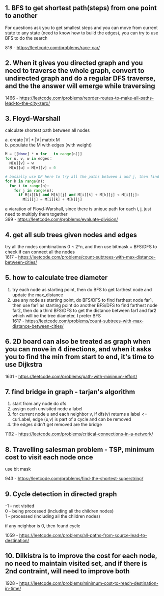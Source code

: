 ## 1. BFS to get shortest path(steps) from one point to another

For questions ask you to get smallest steps and you can move from current state to any state (need to know how to build the edges), you can try to use BFS to do the search

818 - https://leetcode.com/problems/race-car/

## 2. When it gives you directed graph and you need to traverse the whole graph, convert to undirected graph and do a regular DFS traverse, and the the answer will emerge while traversing

1466 - https://leetcode.com/problems/reorder-routes-to-make-all-paths-lead-to-the-city-zero/

## 3. Floyd-Warshall

calculate shortest path between all nodes

a. create |V| * |V| matrix M  
b. populate the M with edges (with weight)
```python
M = [[None] * n for _ in range(n)]]
for u, v, w in edges：
  M[u][v] = w
  M[u][u] = M[v][v] = 0

# basially use DP here to try all the paths between i and j, then find the shortest one among them
for k in range(n):
  for i in range(n):
    for j in range(n):
      if M[i][k] and M[k][j] and M[i][k] + M[k][j] < M[i][j]:
        M[i][j] = M[i][k] + M[k][j]
```
a viaration of Floyd-Warshall, since there is unique path for each i, j, just need to multiply them together  
399 - https://leetcode.com/problems/evaluate-division/

## 4. get all sub trees given nodes and edges

try all the nodes combinations  0 ~ 2^n, and then use bitmask + BFS/DFS to check if can connect all the nodes  
1617 - https://leetcode.com/problems/count-subtrees-with-max-distance-between-cities/

## 5. how to calculate tree diameter

1. try each node as starting point, then do BFS to get farthest node and update the max_distance  
2. use any node as starting point, do BFS/DFS to find farthest node far1, then use far1 as starting point do another BFS/DFS to find farthest node far2, then do a third BFS/DFS to get the distance between far1 and far2 which will be the tree diameter, I prefer BFS  
1617 - https://leetcode.com/problems/count-subtrees-with-max-distance-between-cities/

## 6. 2D board can also be treated as graph when you can move in 4 directions, and when it asks you to find the min from start to end, it's time to use Dijkstra

1631 - https://leetcode.com/problems/path-with-minimum-effort/

## 7. find bridge in graph - tarjan's algorithm

1. start from any node do dfs
2. assign each unvisited node a label
3. for current node u and each neighbor v, if dfs(v) returns a label <= curLabel, edge (u,v) is part of a cycle and can be removed
4. the edges didn't get removed are the bridge

1192 - https://leetcode.com/problems/critical-connections-in-a-network/

## 8. Travelling salesman problem - TSP, minimum cost to visit each node once  
use bit mask 

943 - https://leetcode.com/problems/find-the-shortest-superstring/

## 9. Cycle detection in directed graph  
-1 - not visited  
0 - being processed (including all the children nodes)  
1 - processed (including all the children nodes)  

if any neighbor is 0, then found cycle  

1059 - https://leetcode.com/problems/all-paths-from-source-lead-to-destination/

## 10. Dilkistra is to improve the cost for each node, no need to maintain visited set, and if there is 2nd contraint, will need to improve both

1928 - https://leetcode.com/problems/minimum-cost-to-reach-destination-in-time/
